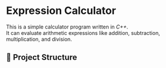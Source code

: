 # Expression Calculator

This is a simple calculator program written in *C++*.  
It can evaluate arithmetic expressions like addition, subtraction, multiplication, and division.

## 📂 Project Structure
